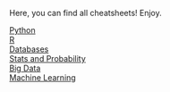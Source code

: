Here, you can find all cheatsheets! Enjoy.

[Python](https://github.com/laylacomparin/CheatSheets/tree/main/Python) <br>
[R](https://github.com/laylacomparin/CheatSheets/tree/main/R)<br>
[Databases](https://github.com/laylacomparin/CheatSheets/tree/main/Databases)<br>
[Stats and Probability](https://github.com/laylacomparin/CheatSheets/tree/main/Stats%20and%20Probability)<br>
[Big Data](https://github.com/laylacomparin/CheatSheets/tree/main/Big%20Data)<br>
[Machine Learning](https://github.com/laylacomparin/CheatSheets/tree/main/Machine%20Learning)<br>
